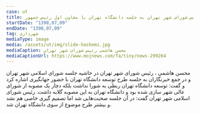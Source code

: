```yaml
---
case: ut
title: اشاره رئیس شورای شهر تهران به جلسه دانشگاه تهران با معاون اول رئیس جمهور
startDate: "1398,07,09"
endDate: "1398,07,09"
tag: شهرداری
mediaType: image
media: /assets/ut/img/slide-hashemi.jpg
mediaCaption: محسن هاشمی رئیس شورای شهر تهران
mediaCaptionUrl: https://www.mojnews.com/fa/tiny/news-299264
---
```

 محسن هاشمی ، رئیس شورای شهر تهران  در حاشیه جلسه شورای اسلامی شهر تهران و در جمع خبرنگاران به جلسه طرح توسعه دانشگاه تهران با حضور جهانگیری اشاره کرد و گفت: توسعه دانشگاه تهران ربطی به شورا نداشت بلکه دچار یک مصوبه از شورای عالی شهر سازی شده بود و دانشگاه تهران به این مصوبه گلایه داشت. رئیس شورای اسلامی شهر تهران گفت: در آن جلسه صحبت‌هایی شد اما تصمیم گیری خاصی هم نشد و بیشتر طرح موضوع از سوی دانشگاه تهران شد.
